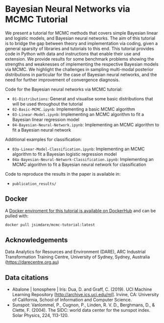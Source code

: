 # Bayesian Neural Networks via MCMC Tutorial

We present a tutorial for MCMC methods that covers simple Bayesian linear and logistic models, and Bayesian neural networks. The aim of this tutorial is to bridge the gap between theory and implementation via coding, given a general sparsity of libraries and tutorials to this end. This tutorial provides code in Python with data and instructions that enable their use and extension. We provide results for some benchmark problems showing the strengths and weaknesses of implementing the respective Bayesian models via MCMC. We highlight the challenges in sampling multi-modal posterior distributions in particular for the case of Bayesian neural networks, and the need for further improvement of  convergence diagnosis.

Code for the Bayesian neural networks via MCMC tutorial:

- `01-Distributions`: Generat and visualise some basic distributions that will be used throughout the tutorial
- `02-Basic-MCMC.ipynb`: Implementing a basic MCMC algorithm
- `03-Linear-Model.ipynb`: Implementing an MCMC algorithm to fit a Bayesian linear regression model
- `04-Bayesian-Neural-Network.ipynb`: Implementing an MCMC algorithm to fit a Bayesian neural network

Additional examples for classification:

- `03a-Linear-Model-Classification.ipynb`: Implementing an MCMC algorithm to fit a Bayesian logistic regression model
- `04a-Bayesian-Neural-Network-Classification.ipynb`: Implementing an MCMC algorithm to fit a Bayesian neural network for classification

Code to reproduce the results in the paper is available in:

- `publication_results/`

## Docker

A [Docker enviroment for this tutorial is available on DockerHub](https://docs.docker.com/docker-hub/quickstart/) and can be pulled with:

```bash
docker pull jsimdare/mcmc-tutorial:latest
```

## Acknowledgements

Data Analytics for Resources and Environment (DARE), ARC Industrial Transformation Training Centre, University of Sydney, Sydney, Australia (https://darecentre.org.au)


## Data citations
- Abalone | Ionosphere | Iris: Dua, D. and Graff, C. (2019). UCI Machine Learning Repository [http://archive.ics.uci.edu/ml]. Irvine, CA: University of California, School of Information and Computer Science.
- Sunspot: Vanlommel, P., Cugnon, P., Linden, R. V. D., Berghmans, D., & Clette, F. (2004). The SIDC: world data center for the sunspot index. Solar Physics, 224, 113-120.